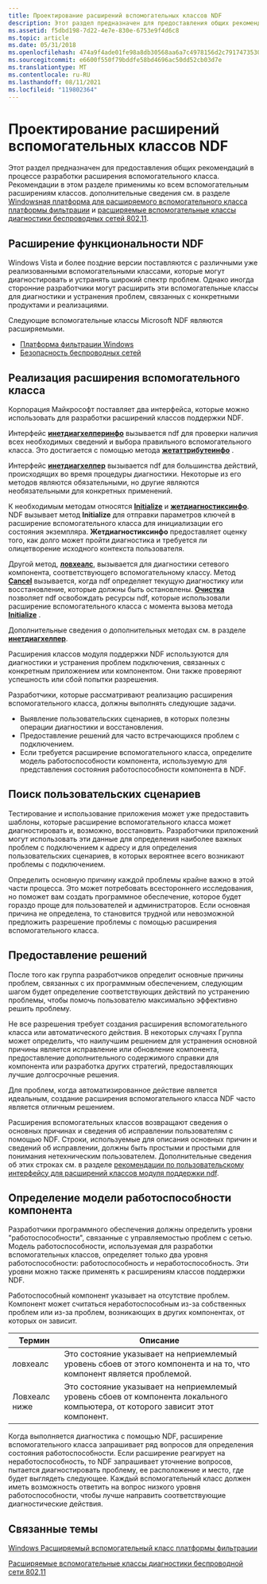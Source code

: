 ```yaml
---
title: Проектирование расширений вспомогательных классов NDF
description: Этот раздел предназначен для предоставления общих рекомендаций в процессе разработки расширения вспомогательного класса.
ms.assetid: f5dbd198-7d22-4e7e-830e-6753e9f4d6c8
ms.topic: article
ms.date: 05/31/2018
ms.openlocfilehash: 474a9f4ade01fe98a8db30568aa6a7c4978156d2c791747353071f020af27605
ms.sourcegitcommit: e6600f550f79bddfe58bd4696ac50dd52cb03d7e
ms.translationtype: MT
ms.contentlocale: ru-RU
ms.lasthandoff: 08/11/2021
ms.locfileid: "119802364"
---
```

# <a name="designing-ndf-helper-class-extensions"></a>Проектирование расширений вспомогательных классов NDF

Этот раздел предназначен для предоставления общих рекомендаций в процессе разработки расширения вспомогательного класса. Рекомендации в этом разделе применимы ко всем вспомогательным расширениям классов. дополнительные сведения см. в разделе [Windowsная платформа для расширяемого вспомогательного класса платформы фильтрации](windows-filtering-platform-extensible-helper-class.md) и [расширяемые вспомогательные классы диагностики беспроводных сетей 802,11](802-11-wireless-diagnostics-extensible-helper-classes.md).

## <a name="extending-ndf-functionality"></a>Расширение функциональности NDF

Windows Vista и более поздние версии поставляются с различными уже реализованными вспомогательными классами, которые могут диагностировать и устранять широкий спектр проблем. Однако иногда сторонние разработчики могут расширить эти вспомогательные классы для диагностики и устранения проблем, связанных с конкретными продуктами и реализациями.

Следующие вспомогательные классы Microsoft NDF являются расширяемыми.

-   [Платформа фильтрации Windows](windows-filtering-platform-extensible-helper-class.md)
-   [Безопасность беспроводных сетей](802-11-wireless-diagnostics-extensible-helper-classes.md)

## <a name="implementing-a-helper-class-extension"></a>Реализация расширения вспомогательного класса

Корпорация Майкрософт поставляет два интерфейса, которые можно использовать для разработки расширений классов поддержки NDF.

Интерфейс [**инетдиагхелперинфо**](/windows/desktop/api/ndhelper/nn-ndhelper-inetdiaghelperinfo) вызывается ndf для проверки наличия всех необходимых сведений и выбора правильного вспомогательного класса. Это достигается с помощью метода [**жетаттрибутеинфо**](/windows/desktop/api/ndhelper/nf-ndhelper-inetdiaghelperinfo-getattributeinfo) .

Интерфейс [**инетдиагхелпер**](/windows/desktop/api/ndhelper/nn-ndhelper-inetdiaghelper) вызывается ndf для большинства действий, происходящих во время процедуры диагностики. Некоторые из его методов являются обязательными, но другие являются необязательными для конкретных применений.

К необходимым методам относятся [**Initialize**](/windows/desktop/api/ndhelper/nf-ndhelper-inetdiaghelper-initialize) и [**жетдиагностиксинфо**](/windows/desktop/api/ndhelper/nf-ndhelper-inetdiaghelper-getdiagnosticsinfo). NDF вызывает метод **Initialize** для отправки параметров ключей в расширение вспомогательного класса для инициализации его состояния экземпляра. **Жетдиагностиксинфо** предоставляет оценку того, как долго может пройти диагностика и требуется ли олицетворение исходного контекста пользователя.

Другой метод, [**ловхеалс**](/windows/desktop/api/ndhelper/nf-ndhelper-inetdiaghelper-lowhealth), вызывается для диагностики сетевого компонента, соответствующего вспомогательному классу. Метод [**Cancel**](/windows/desktop/api/ndhelper/nf-ndhelper-inetdiaghelper-cancel) вызывается, когда ndf определяет текущую диагностику или восстановление, которые должны быть остановлены. [**Очистка**](/windows/desktop/api/ndhelper/nf-ndhelper-inetdiaghelper-cleanup) позволяет ndf освобождать ресурсы ndf, которые использовали расширение вспомогательного класса с момента вызова метода [**Initialize**](/windows/desktop/api/ndhelper/nf-ndhelper-inetdiaghelper-initialize) .

Дополнительные сведения о дополнительных методах см. в разделе [**инетдиагхелпер**](/windows/desktop/api/ndhelper/nn-ndhelper-inetdiaghelper).

Расширения классов модуля поддержки NDF используются для диагностики и устранения проблем подключения, связанных с конкретным приложением или компонентом. Они также проверяют успешность или сбой попытки разрешения.

Разработчики, которые рассматривают реализацию расширения вспомогательного класса, должны выполнять следующие задачи.

-   Выявление пользовательских сценариев, в которых полезны операции диагностики и восстановления.
-   Предоставление решений для часто встречающихся проблем с подключением.
-   Если требуется расширение вспомогательного класса, определите модель работоспособности компонента, используемую для представления состояния работоспособности компонента в NDF.

## <a name="identify-user-scenarios"></a>Поиск пользовательских сценариев

Тестирование и использование приложения может уже предоставить шаблоны, которые расширение вспомогательного класса может диагностировать и, возможно, восстановить. Разработчики приложений могут использовать эти данные для определения наиболее важных проблем с подключением к адресу и для определения пользовательских сценариев, в которых вероятнее всего возникают проблемы с подключением.

Определить основную причину каждой проблемы крайне важно в этой части процесса. Это может потребовать всестороннего исследования, но поможет вам создать программное обеспечение, которое будет гораздо проще для пользователей и администраторов. Если основная причина не определена, то становится трудной или невозможной предложить разрешение проблемы с помощью расширения вспомогательного класса.

## <a name="provide-resolutions"></a>Предоставление решений

После того как группа разработчиков определит основные причины проблем, связанных с их программным обеспечением, следующим шагом будет определение соответствующих действий по устранению проблемы, чтобы помочь пользователю максимально эффективно решить проблему.

Не все разрешения требует создания расширения вспомогательного класса или автоматического действия. В некоторых случаях Группа может определить, что наилучшим решением для устранения основной причины является исправление или обновление компонента, предоставление дополнительного содержимого справки для компонента или разработка других стратегий, предоставляющих лучшие долгосрочные решения.

Для проблем, когда автоматизированное действие является идеальным, создание расширения вспомогательного класса NDF часто является отличным решением.

Расширения вспомогательных классов возвращают сведения о основных причинах и сведения об исправлении пользователям с помощью NDF. Строки, используемые для описания основных причин и сведений об исправлении, должны быть простыми и простыми для понимания нетехническим пользователем. Дополнительные сведения об этих строках см. в разделе [рекомендации по пользовательскому интерфейсу для расширений классов модуля поддержки ndf](user-interface-guidelines-for-ndf-helper-class-extensions.md).

## <a name="define-a-component-health-model"></a>Определение модели работоспособности компонента

Разработчики программного обеспечения должны определить уровни "работоспособности", связанные с управляемостью проблем с сетью. Модель работоспособности, используемая для разработки вспомогательных классов, определяет только два уровня работоспособности: работоспособность и неработоспособность. Эти уровни можно также применять к расширениям классов поддержки NDF.

Работоспособный компонент указывает на отсутствие проблем. Компонент может считаться неработоспособным из-за собственных проблем или из-за проблем, возникающих в других компонентах, от которых он зависит.



| Термин                                                                                                                             | Описание                                                                                                                      |
|----------------------------------------------------------------------------------------------------------------------------------|----------------------------------------------------------------------------------------------------------------------------------|
| <span id="LowHealth"></span><span id="lowhealth"></span><span id="LOWHEALTH"></span>ловхеалс<br/>                         | Это состояние указывает на неприемлемый уровень сбоев от этого компонента и на то, что компонент является проблемой.<br/>    |
| <span id="LowHealth_Below"></span><span id="lowhealth_below"></span><span id="LOWHEALTH_BELOW"></span>Ловхеалс ниже<br/> | Это состояние указывает на неприемлемый уровень сбоев от компонента локального компьютера, от которого зависит этот компонент.<br/> |



 

Когда выполняется диагностика с помощью NDF, расширение вспомогательного класса запрашивает ряд вопросов для определения состояния работоспособности. Если расширение реагирует на неработоспособность, то NDF запрашивает уточнение вопросов, пытается диагностировать проблему, ее расположение и место, где будет выглядеть следующее. Каждый вспомогательный класс должен иметь возможность ответить на вопрос низкого уровня работоспособности, чтобы лучше направить соответствующие диагностические действия.

## <a name="related-topics"></a>Связанные темы

<dl> <dt>

[Windows Расширяемый вспомогательный класс платформы фильтрации](windows-filtering-platform-extensible-helper-class.md)
</dt> <dt>

[Расширяемые вспомогательные классы диагностики беспроводной сети 802,11](802-11-wireless-diagnostics-extensible-helper-classes.md)
</dt> </dl>

 

 





